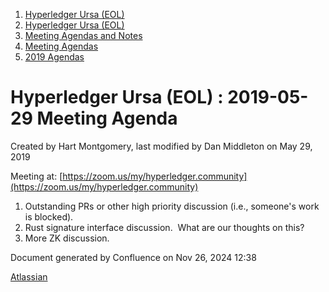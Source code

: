 1. [Hyperledger Ursa (EOL)](index.html)
2. [Hyperledger Ursa (EOL)](19595269.html)
3. [Meeting Agendas and Notes](Meeting-Agendas-and-Notes_19603313.html)
4. [Meeting Agendas](Meeting-Agendas_19603319.html)
5. [2019 Agendas](2019-Agendas_19611656.html)

# Hyperledger Ursa (EOL) : 2019-05-29 Meeting Agenda

Created by Hart Montgomery, last modified by Dan Middleton on May 29, 2019

Meeting at: [https://zoom.us/my/hyperledger.community](https://zoom.us/my/hyperledger.community)

1. Outstanding PRs or other high priority discussion (i.e., someone's work is blocked).
2. Rust signature interface discussion.  What are our thoughts on this?
3. More ZK discussion.

Document generated by Confluence on Nov 26, 2024 12:38

[Atlassian](http://www.atlassian.com/)
